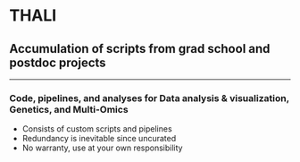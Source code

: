 # THALI
## Accumulation of scripts from grad school and postdoc projects
-------------

### Code, pipelines, and analyses for Data analysis & visualization, Genetics, and Multi-Omics
* Consists of custom scripts and pipelines
* Redundancy is inevitable since uncurated
* No warranty, use at your own responsibility
